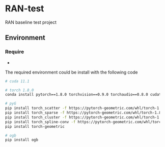 # RAN-test
RAN baseline test project





## Environment

### Require

- 



The required environment could be install with the following code

```bash
# cuda 11.1

# torch 1.8.0
conda install pytorch==1.8.0 torchvision==0.9.0 torchaudio==0.8.0 cudatoolkit=11.1 -c pytorch -c conda-forge

# pyG
pip install torch_scatter -f https://pytorch-geometric.com/whl/torch-1.8.0%2Bcu111.html
pip install torch_sparse -f https://pytorch-geometric.com/whl/torch-1.8.0%2Bcu111.html
pip install torch_cluster -f https://pytorch-geometric.com/whl/torch-1.8.0%2Bcu111.html
pip install torch_spline-conv -f https://pytorch-geometric.com/whl/torch-1.8.0%2Bcu111.html
pip install torch-geometric

# ogb
pip install ogb
```

